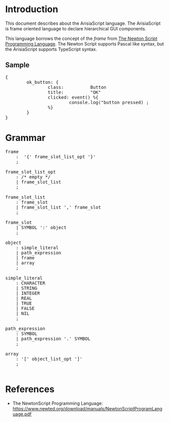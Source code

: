 # Introduction

This document describes about the ArisiaScript language.
The ArisiaScript is frame oriented language to declare hierarchical GUI components.

This language borrows the concept of the *frame* from [The Newton Script Programming Language](https://www.newted.org/download/manuals/NewtonScriptProgramLanguage.pdf). The Newton Script supports Pascal like syntax, but the ArisiaScript supports TypeScript syntax.

## Sample
<pre>
{
        ok_button: {
                class:          Button
                title:          "OK"
                clicked: event() %{
                        console.log("button pressed) ;
                %}
        }
}
</pre>


# Grammar

<pre>
frame
    :  '{' frame_slot_list_opt '}'
    ;

frame_slot_list_opt
    : /* empty */
    | frame_slot_list
    ;

frame_slot_list
    : frame_slot
    | frame_slot_list ',' frame_slot
    ;

frame_slot
    | SYMBOL ':' object
    ;

object
    : simple_literal
    | path_expression
    | frame
    | array
    ;

simple_literal
    : CHARACTER
    | STRING
    | INTEGER
    | REAL
    | TRUE
    | FALSE
    | NIL
    ;

path_expression
    : SYMBOL
    | path_expression '.' SYMBOL
    ;

array
    : '[' object_list_opt ']'
    ;

</pre>


# References

* The NewtonScript Programming Language: https://www.newted.org/download/manuals/NewtonScriptProgramLanguage.pdf



